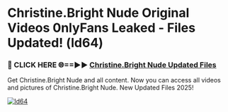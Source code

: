 # Christine.Bright Nude Original Videos 0nlyFans Leaked - Files Updated! (ld64)

<h3>🔴 CLICK HERE 🌐==►► <a href="https://tinyurl.com/yrmya6cz" rel="nofollow">Christine.Bright Nude Updated Files</a></h3>

Get Christine.Bright Nude and all content. Now you can access all videos and pictures of Christine.Bright Nude. New Updated Files 2025!

[![ld64](https://i.imgur.com/FMdXYCs.gif)](https://tinyurl.com/yrmya6cz)
